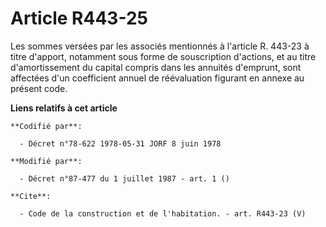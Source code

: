 # Article R443-25

Les sommes versées par les associés mentionnés à l'article R. 443-23 à titre d'apport, notamment sous forme de souscription
d'actions, et au titre d'amortissement du capital compris dans les annuités d'emprunt, sont affectées d'un coefficient annuel
de réévaluation figurant en annexe au présent code.

**Liens relatifs à cet article**

	**Codifié par**:

	  - Décret n°78-622 1978-05-31 JORF 8 juin 1978

	**Modifié par**:

	  - Décret n°87-477 du 1 juillet 1987 - art. 1 ()

	**Cite**:

	  - Code de la construction et de l'habitation. - art. R443-23 (V)

